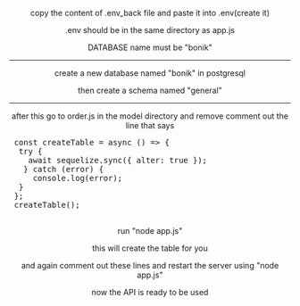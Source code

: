 <p align="center">copy the content of .env_back file and paste it into .env(create it)</p>
<p align="center">.env should be in the same directory as app.js</p>
<p align="center">DATABASE name must be "bonik"</p>
<hr>
<p align="center">create a new database named "bonik" in postgresql</p>
<p align="center">then create a schema named "general"</p>
<hr>
<p align="center">after this go to order.js in the model directory and remove comment out the line that says</p>

<pre>
 const createTable = async () => {
  try {
    await sequelize.sync({ alter: true });
   } catch (error) {
     console.log(error);
  }
 };
 createTable();
 </pre>

<p align="center">run "node app.js"</p>
<p align="center">this will create the table for you</p>
<p align="center">and again comment out these lines and restart the server using "node app.js"</p>
<p align="center">now the API is ready to be used</p>
